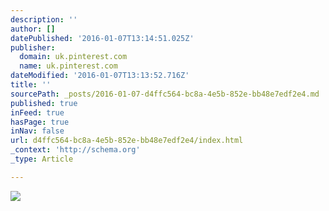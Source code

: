 ```yaml
---
description: ''
author: []
datePublished: '2016-01-07T13:14:51.025Z'
publisher:
  domain: uk.pinterest.com
  name: uk.pinterest.com
dateModified: '2016-01-07T13:13:52.716Z'
title: ''
sourcePath: _posts/2016-01-07-d4ffc564-bc8a-4e5b-852e-bb48e7edf2e4.md
published: true
inFeed: true
hasPage: true
inNav: false
url: d4ffc564-bc8a-4e5b-852e-bb48e7edf2e4/index.html
_context: 'http://schema.org'
_type: Article

---
```

![](https://s-media-cache-ak0.pinimg.com/736x/a8/c7/82/a8c782bd8d89819358d7338330f7fe7f.jpg)